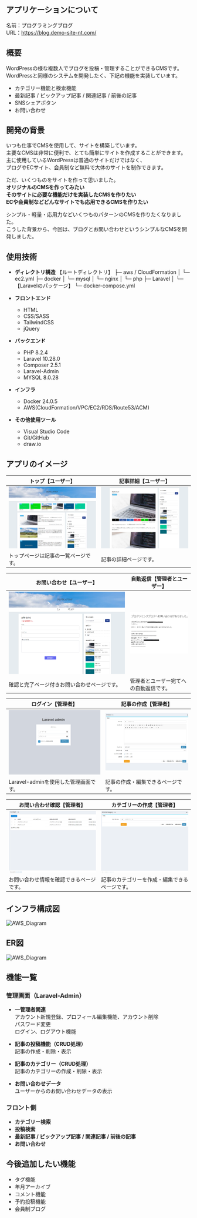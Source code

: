 ## アプリケーションについて

名前：プログラミングブログ<br>
URL：https://blog.demo-site-nt.com/

## 概要

WordPressの様な複数人でブログを投稿・管理することができるCMSです。<br>
WordPressと同様のシステムを開発したく、下記の機能を実装しています。
* カテゴリー機能と検索機能
* 最新記事 / ピックアップ記事 / 関連記事 / 前後の記事
* SNSシェアボタン
* お問い合わせ

## 開発の背景

いつも仕事でCMSを使用して、サイトを構築しています。<br>
主要なCMSは非常に便利で、とても簡単にサイトを作成することができます。<br>
主に使用しているWordPressは普通のサイトだけではなく、<br>
ブログやECサイト、会員制など無料で大体のサイトを制作できます。

ただ、いくつものをサイトを作って思いました。<br>
**オリジナルのCMSを作ってみたい**<br>
**そのサイトに必要な機能だけを実装したCMSを作りたい**<br>
**ECや会員制などどんなサイトでも応用できるCMSを作りたい**

シンプル・軽量・応用力などいくつものパターンのCMSを作りたくなりました。<br>
こうした背景から、今回は、ブログとお問い合わせというシンプルなCMSを開発しました。

## 使用技術


* __ディレクトリ構造__
    【ルートディレクトリ】
    ├─ aws / CloudFormation
    │   └─ ec2.yml
    ├─ docker
    │   └─ mysql
    │   └─ nginx
    │   └─ php
    ├─ Laravel
    │   └─ 【Laravelのパッケージ】
    └─ docker-compose.yml

* __フロントエンド__
  * HTML
  * CSS/SASS
  * TailwindCSS
  * jQuery

* __バックエンド__
  * PHP 8.2.4
  * Laravel 10.28.0
  * Composer 2.5.1
  * Laravel-Admin
  * MYSQL 8.0.28

* __インフラ__
  * Docker 24.0.5
  * AWS(CloudFormation/VPC/EC2/RDS/Route53/ACM)

* __その他使用ツール__
  * Visual Studio Code
  * Git/GitHub
  * draw.io

## アプリのイメージ

| トップ【ユーザー】 | 記事詳細【ユーザー】 |
| ---- | ---- |
| ![トップ【ユーザー】](/data/info01.png) | ![記事詳細【ユーザー】](/data/info02.png) |
| トップページは記事の一覧ページです。 | 記事の詳細ページです。 |

| お問い合わせ【ユーザー】 | 自動返信【管理者とユーザー】 |
| ---- | ---- |
| ![お問い合わせ【ユーザー】](/data/info03.png) | ![自動返信【管理者とユーザー】](/data/info08.png) |
| 確認と完了ページ付きお問い合わせページです。 | 管理者とユーザー宛てへの自動返信です。 |

| ログイン【管理者】 | 記事の作成【管理者】 |
| ---- | ---- |
| ![ログイン【管理者】](/data/info04.png) | ![記事の作成](/data/info05.png) |
| Laravel-adminを使用した管理画面です。 | 記事の作成・編集できるページです。 |

| お問い合わせ確認【管理者】 | カテゴリーの作成【管理者】 |
| ---- | ---- |
| ![記事の作成](/data/info07.png) | ![カテゴリーの作成](/data/info06.png) |
| お問い合わせ情報を確認できるページです。 | 記事のカテゴリーを作成・編集できるページです。 |

## インフラ構成図

![AWS_Diagram](https://user-images.githubusercontent.com/58071320/98756993-eed4d600-240e-11eb-8a3a-141290e77fc9.png)

## ER図

![AWS_Diagram](https://user-images.githubusercontent.com/58071320/98756993-eed4d600-240e-11eb-8a3a-141290e77fc9.png)

## 機能一覧

### 管理画面（Laravel-Admin）
* __一管理者関連__<br>
  アカウント新規登録、プロフィール編集機能、アカウント削除<br>
  パスワード変更<br>
  ログイン、ログアウト機能

* __記事の投稿機能（CRUD処理）__<br>
  記事の作成・削除・表示

* __記事のカテゴリー（CRUD処理）__<br>
  記事のカテゴリーの作成・削除・表示

* __お問い合わせデータ__<br>
  ユーザーからのお問い合わせデータの表示

### フロント側
* __カテゴリー検索__
* __投稿検索__
* __最新記事 / ピックアップ記事 / 関連記事 / 前後の記事__
* __お問い合わせ__

## 今後追加したい機能
* タグ機能
* 年月アーカイブ
* コメント機能
* 予約投稿機能
* 会員制ブログ
